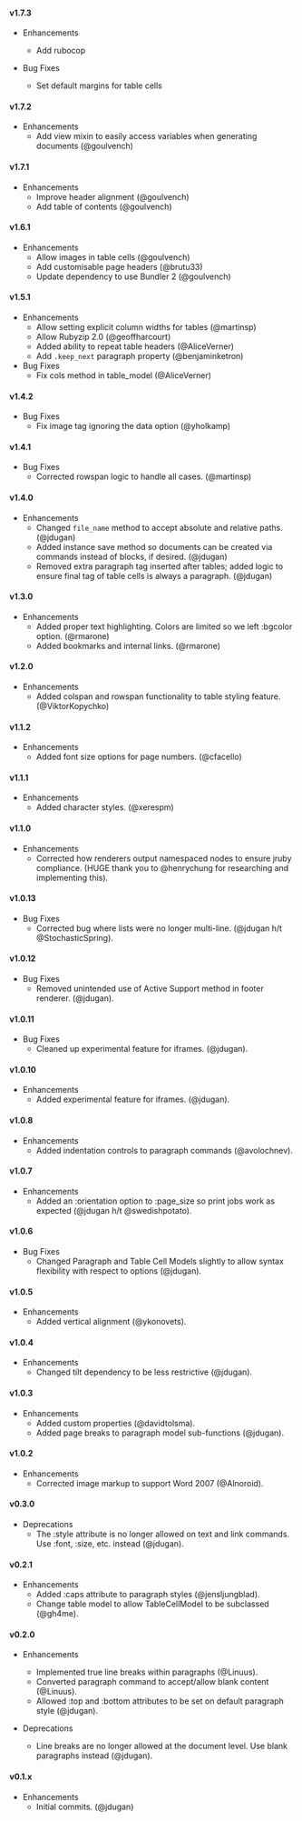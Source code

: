 #### v1.7.3

* Enhancements
  * Add rubocop

* Bug Fixes
  * Set default margins for table cells

#### v1.7.2

* Enhancements
  * Add view mixin to easily access variables when generating documents (@goulvench)

#### v1.7.1

* Enhancements
  * Improve header alignment (@goulvench)
  * Add table of contents (@goulvench)

#### v1.6.1

* Enhancements
  * Allow images in table cells (@goulvench)
  * Add customisable page headers (@brutu33)
  * Update dependency to use Bundler 2 (@goulvench)

#### v1.5.1

* Enhancements
  * Allow setting explicit column widths for tables (@martinsp)
  * Allow Rubyzip 2.0 (@geoffharcourt)
  * Added ability to repeat table headers (@AliceVerner)
  * Add `.keep_next` paragraph property (@benjaminketron)
* Bug Fixes
  * Fix cols method in table_model (@AliceVerner)

#### v1.4.2

* Bug Fixes
  * Fix image tag ignoring the data option (@yholkamp)

#### v1.4.1

* Bug Fixes
  * Corrected rowspan logic to handle all cases. (@martinsp)


#### v1.4.0

* Enhancements
  * Changed `file_name` method to accept absolute and relative paths. (@jdugan)
  * Added instance save method so documents can be created via commands instead of blocks, if desired. (@jdugan)
  * Removed extra paragraph tag inserted after tables; added logic to ensure final tag of table cells is always a paragraph. (@jdugan)


#### v1.3.0

* Enhancements
  * Added proper text highlighting. Colors are limited so we left :bgcolor option. (@rmarone)
  * Added bookmarks and internal links. (@rmarone)


#### v1.2.0

* Enhancements
  * Added colspan and rowspan functionality to table styling feature. (@ViktorKopychko)


#### v1.1.2

* Enhancements
  * Added font size options for page numbers. (@cfacello)


#### v1.1.1

* Enhancements
  * Added character styles. (@xerespm)


#### v1.1.0

* Enhancements
  * Corrected how renderers output namespaced nodes to ensure jruby compliance. (HUGE thank you to @henrychung for researching and implementing this).


#### v1.0.13

* Bug Fixes
  * Corrected bug where lists were no longer multi-line. (@jdugan h/t @StochasticSpring).


#### v1.0.12

* Bug Fixes
  * Removed unintended use of Active Support method in footer renderer. (@jdugan).


#### v1.0.11

* Bug Fixes
  * Cleaned up experimental feature for iframes. (@jdugan).


#### v1.0.10

* Enhancements
  * Added experimental feature for iframes. (@jdugan).


#### v1.0.8

* Enhancements
  * Added indentation controls to paragraph commands (@avolochnev).


#### v1.0.7

* Enhancements
  * Added an :orientation option to :page_size so print jobs work as expected (@jdugan h/t @swedishpotato).


#### v1.0.6

* Bug Fixes
  * Changed Paragraph and Table Cell Models slightly to allow syntax flexibility with respect to options (@jdugan).


#### v1.0.5

* Enhancements
  * Added vertical alignment (@ykonovets).


#### v1.0.4

* Enhancements
  * Changed tilt dependency to be less restrictive (@jdugan).


#### v1.0.3

* Enhancements
  * Added custom properties (@davidtolsma).
  * Added page breaks to paragraph model sub-functions (@jdugan).


#### v1.0.2

* Enhancements
  * Corrected image markup to support Word 2007 (@Alnoroid).


#### v0.3.0

* Deprecations
  * The :style attribute is no longer allowed on text and link commands. Use :font, :size, etc. instead (@jdugan).


#### v0.2.1

* Enhancements
  * Added :caps attribute to paragraph styles (@jensljungblad).
  * Change table model to allow TableCellModel to be subclassed (@gh4me).


#### v0.2.0

* Enhancements
	* Implemented true line breaks within paragraphs (@Linuus).
	* Converted paragraph command to accept/allow blank content (@Linuus).
	* Allowed :top and :bottom attributes to be set on default paragraph style (@jdugan).


* Deprecations
	* Line breaks are no longer allowed at the document level. Use blank paragraphs instead (@jdugan).


#### v0.1.x

* Enhancements
	* Initial commits. (@jdugan)
